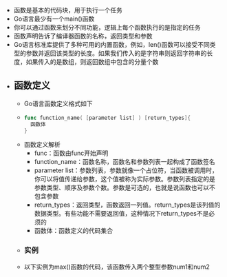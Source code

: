 - 函数是基本的代码块，用于执行一个任务
- Go语言最少有一个main()函数
- 你可以通过函数来划分不同功能，逻辑上每个函数执行的是指定的任务
- 函数声明告诉了编译器函数的名称，返回类型和参数
- Go语言标准库提供了多种可用的内置函数，例如，len()函数可以接受不同类型的参数并返回该类型的长度。如果我们传入的是字符串则返回字符串的长度，如果传入的是数组，则返回数组中包含的分量个数
- ## 函数定义
	- Go语言函数定义格式如下
	- ```go
	  func function_name( [parameter list] ) [return_types]{
	    函数体
	  }
	  ```
	- 函数定义解析
		- func：函数由func开始声明
		- function_name：函数名称，函数名和参数列表一起构成了函数签名
		- parameter list：参数列表，参数就像一个占位符，当函数被调用时，你可以将值传递给参数，这个值被称为实际参数。参数列表指定的是参数类型、顺序及参数个数。参数是可选的，也就是说函数也可以不包含参数
		- return_types：返回类型，函数返回一列值。return_types是该列值的数据类型。有些功能不需要返回值，这种情况下return_types不是必须的
		- 函数体：函数定义的代码集合
	- ### 实例
	- 以下实例为max()函数的代码，该函数传入两个整型参数num1和num2